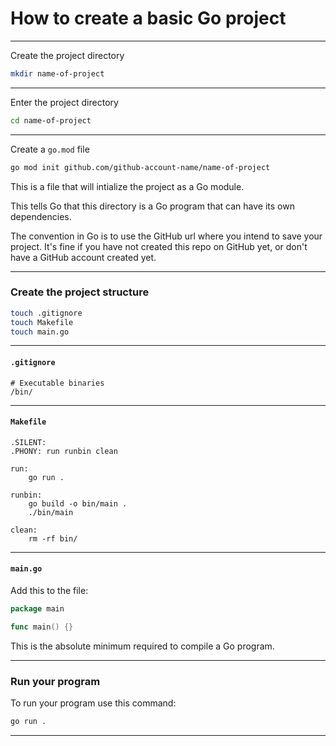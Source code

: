# How to create a basic Go project
_______________________________________________________________________________

Create the project directory
```sh
mkdir name-of-project
```
_______________________________________________________________________________

Enter the project directory
```sh
cd name-of-project
```
_______________________________________________________________________________

Create a `go.mod` file
```sh
go mod init github.com/github-account-name/name-of-project
```

This is a file that will intialize the project as a Go module.

This tells Go that this directory is a Go program 
that can have its own dependencies.

The convention in Go is to use the GitHub url where you intend to save
your project. It's fine if you have not created this repo on GitHub yet,
or don't have a GitHub account created yet.

_______________________________________________________________________________
### Create the project structure

```sh
touch .gitignore
touch Makefile
touch main.go
```
_______________________________________________________________________________

#### `.gitignore`

```gitignore
# Executable binaries
/bin/
```
_______________________________________________________________________________

#### `Makefile`

```make
.SILENT:
.PHONY: run runbin clean

run:
	go run .

runbin:
	go build -o bin/main .
	./bin/main

clean:
	rm -rf bin/
```
_______________________________________________________________________________

#### `main.go`

Add this to the file:
```go
package main

func main() {}
```

This is the absolute minimum required to compile a Go program.
_______________________________________________________________________________
### Run your program

To run your program use this command:
```sh
go run .
```
_______________________________________________________________________________
